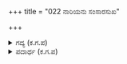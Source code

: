 +++
title = "022 ನಾರಿಯನು ಸಂಸಾರಸುಖ"

+++

<details><summary>ಗದ್ಯ (ಕ.ಗ.ಪ) </summary>

22. ಸಂಸಾರ ಸುಖದ ಸಾಕಾರವೋ ಎನ್ನುವಂತಿರುವವಳು, ಜನರ ದೃಷ್ಟಿಯನ್ನು ಸೆರೆಯಾಗಿಸುವವಳು, ಮುನಿಗಳ ಧೈರ್ಯ ಸರ್ವಸ್ವವನ್ನು ಅಪಹರಣ ಮಾಡುವವಳು, ಧೈರ್ಯಶಾಲಿಗಳಿಗೆ ಪ್ರತಿಯುದ್ಧವನ್ನು ಕೊಡುವವಳು, ಶ್ರೇಷ್ಠರಾದ ಮುನಿಗಳ ಚಿತ್ತವನ್ನು ಕದಿಯುವ ವಿಹಾರಿ ದ್ರೌಪದಿಯನ್ನು ವಿಶೇಷವಾಗಿ ವರ್ಣಿಸುವುದಕ್ಕೆ ಯಾರಿಗೆ ಸಾಧ್ಯ ?
</details>

<details><summary>ಪದಾರ್ಥ (ಕ.ಗ.ಪ) </summary>

ಸಾಕಾರಿ-ಆಕಾರವುಳ್ಳದ್ದು, ಕಾರ್ಯಾಗಾರ-ಸೆರೆಮನೆ, ಧೀರ-ಧೈರ್ಯಶಾಲಿ, ಮಾರಂಕ-ಪ್ರತಿಯುದ್ಧ, ಪಾರಿಕಾಂಕ್ಷಿ-ಬ್ರಹ್ಮಜ್ಞಾನ ಬಯಸುವವನು, ಮುನಿ
</details>

